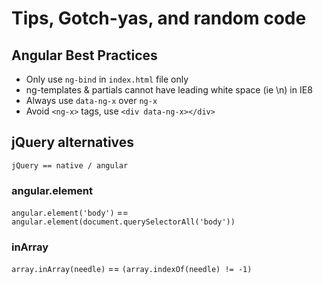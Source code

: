 # Tips, Gotch-yas, and random code

## Angular Best Practices
- Only use `ng-bind` in `index.html` file only
- ng-templates & partials cannot have leading white space (ie \n) in IE8
- Always use `data-ng-x` over `ng-x`
- Avoid `<ng-x>` tags, use `<div data-ng-x></div>`

## jQuery alternatives
`jQuery == native / angular`

### angular.element
`angular.element('body')` == `angular.element(document.querySelectorAll('body'))`

### inArray
`array.inArray(needle)` == `(array.indexOf(needle) != -1)`



